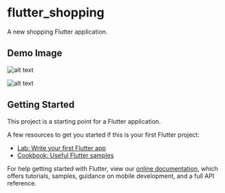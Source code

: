 # flutter_shopping

A new shopping Flutter application.

## Demo Image

![alt text](https://raw.githubusercontent.com/username/projectname/branch/path/to/img.png)

![alt text](https://raw.githubusercontent.com/username/projectname/branch/path/to/img.png)


## Getting Started

This project is a starting point for a Flutter application.

A few resources to get you started if this is your first Flutter project:

- [Lab: Write your first Flutter app](https://flutter.dev/docs/get-started/codelab)
- [Cookbook: Useful Flutter samples](https://flutter.dev/docs/cookbook)

For help getting started with Flutter, view our 
[online documentation](https://flutter.dev/docs), which offers tutorials, 
samples, guidance on mobile development, and a full API reference.

